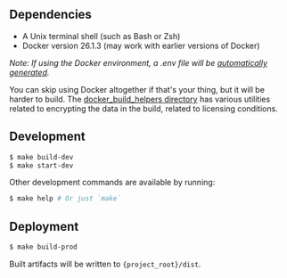 ## Dependencies

  - A Unix terminal shell (such as Bash or Zsh)
  - Docker version 26.1.3 (may work with earlier versions of Docker)

_Note: If using the Docker environment, a .env file will be [automatically generated](docker_build_helpers/generate_env.sh)._

You can skip using Docker altogether if that's your thing, but it will be harder to build. The [docker_build_helpers directory](docker_build_helpers) has various utilities related to encrypting the data in the build, related to licensing conditions.

## Development

```bash
$ make build-dev
$ make start-dev
```

Other development commands are available by running:

```bash
$ make help # Or just `make`
```

## Deployment

```bash
$ make build-prod
```

Built artifacts will be written to `{project_root}/dist`.
